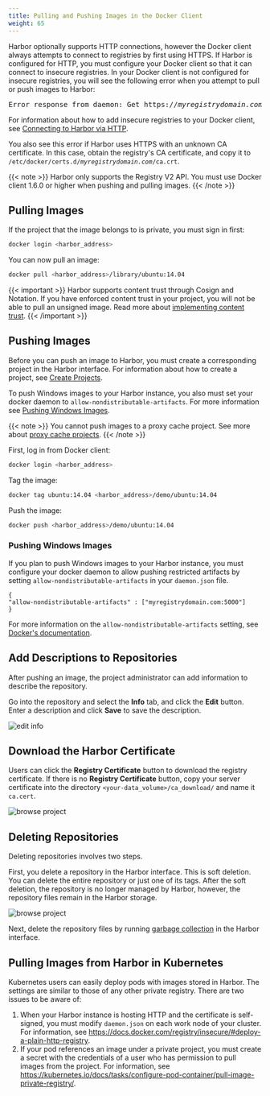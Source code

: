 ```yaml
---
title: Pulling and Pushing Images in the Docker Client
weight: 65
---
```


Harbor optionally supports HTTP connections, however the Docker client always attempts to connect to registries by first using HTTPS. If Harbor is configured for HTTP, you must configure your Docker client so that it can connect to insecure registries. In your Docker client is not configured for insecure registries, you will see the following error when you attempt to pull or push images to Harbor:

<pre>
Error response from daemon: Get https://<i>myregistrydomain.com</i>/v1/users/: dial tcp <i>myregistrydomain.com</i>:443 getsockopt: connection refused.
</pre>

For information about how to add insecure registries to your Docker client, see [Connecting to Harbor via HTTP](../../install-config/run-installer-script.md#connect-http).

You also see this error if Harbor uses HTTPS with an unknown CA certificate. In this case, obtain the registry's CA certificate, and copy it to <code>/etc/docker/certs.d/<i>myregistrydomain.com</i>/ca.crt</code>.

{{< note >}}
Harbor only supports the Registry V2 API. You must use Docker client 1.6.0 or higher when pushing and pulling images.
{{< /note >}}

## Pulling Images

If the project that the image belongs to is private, you must sign in first:

```sh
docker login <harbor_address>
```

You can now pull an image:

```sh
docker pull <harbor_address>/library/ubuntu:14.04
```

{{< important >}}
Harbor supports content trust through Cosign and Notation. If you have enforced content trust in your project, you will not be able to pull an unsigned image. Read more about [implementing content trust](../../project-configuration/implementing-content-trust/).
{{< /important >}}

## Pushing Images

Before you can push an image to Harbor, you must create a corresponding project in the Harbor interface. For information about how to create a project, see [Create Projects](../create-projects/_index.md).

To push Windows images to your Harbor instance, you also must set your docker daemon to `allow-nondistributable-artifacts`. For more information see [Pushing Windows Images](#pushing-windows-images).

{{< note >}}
You cannot push images to a proxy cache project. See more about [proxy cache projects](../../../administration/configure-proxy-cache/).
{{< /note >}}

First, log in from Docker client:

```sh
docker login <harbor_address>
```

Tag the image:

```sh
docker tag ubuntu:14.04 <harbor_address>/demo/ubuntu:14.04
```

Push the image:

```sh
docker push <harbor_address>/demo/ubuntu:14.04
```

### Pushing Windows Images

If you plan to push Windows images to your Harbor instance, you must configure your docker daemon to allow pushing restricted artifacts by setting `allow-nondistributable-artifacts` in your `daemon.json` file.

```
{
"allow-nondistributable-artifacts" : ["myregistrydomain.com:5000"]
}
```

For more information on the `allow-nondistributable-artifacts` setting, see [Docker's documentation](https://docs.docker.com/engine/reference/commandline/dockerd/#allow-push-of-nondistributable-artifacts).

## Add Descriptions to Repositories

After pushing an image, the project administrator can add information to describe the repository.

Go into the repository and select the **Info** tab, and click the **Edit** button. Enter a description and click **Save** to save the description.

![edit info](../../../img/edit-description.png)

## Download the Harbor Certificate

Users can click the **Registry Certificate** button to download the registry certificate. If there is no **Registry Certificate** button, copy your server certificate into the directory `<your-data_volume>/ca_download/` and name it `ca.cert`.

![browse project](../../../img/download-harbor-certs.png)

## Deleting Repositories

Deleting repositories involves two steps.

First, you delete a repository in the Harbor interface. This is soft deletion. You can delete the entire repository or just one of its tags. After the soft deletion, the repository is no longer managed by Harbor, however, the repository files remain in the Harbor storage.

![browse project](../../../img/new-delete-repo.png)

Next, delete the repository files by running [garbage collection](../../administration/garbage-collection/_index.md) in the Harbor interface.

## Pulling Images from Harbor in Kubernetes
Kubernetes users can easily deploy pods with images stored in Harbor. The settings are similar to those of any other private registry. There are two issues to be aware of:

1. When your Harbor instance is hosting HTTP and the certificate is self-signed, you must modify `daemon.json` on each work node of your cluster. For information, see https://docs.docker.com/registry/insecure/#deploy-a-plain-http-registry.
2. If your pod references an image under a private project, you must create a secret with the credentials of a user who has permission to pull images from the project. For information, see https://kubernetes.io/docs/tasks/configure-pod-container/pull-image-private-registry/.
